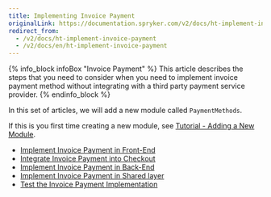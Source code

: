 ```yaml
---
title: Implementing Invoice Payment
originalLink: https://documentation.spryker.com/v2/docs/ht-implement-invoice-payment
redirect_from:
  - /v2/docs/ht-implement-invoice-payment
  - /v2/docs/en/ht-implement-invoice-payment
---
```


{% info_block infoBox "Invoice Payment" %}
This article describes the steps that you need to consider when you need to implement invoice payment method without integrating with a third party payment service provider.
{% endinfo_block %}

In this set of articles, we will add a new module called `PaymentMethods`.

If this is you first time creating a new module, see [Tutorial - Adding a New Module](/docs/scos/dev/developer-guides/201903.0/development-guide/back-end/data-manipulation/data-enrichment/extending-spryker/t-add-new-bundl).

* [Implement Invoice Payment in Front-End](/docs/scos/dev/developer-guides/201903.0/development-guide/back-end/data-manipulation/payment-methods/invoice/ht-invoice-paym)
* [Integrate Invoice Payment into Checkout](/docs/scos/dev/developer-guides/201903.0/development-guide/back-end/data-manipulation/payment-methods/invoice/ht-invoice-paym)
* [Implement Invoice Payment in Back-End](/docs/scos/dev/developer-guides/201903.0/development-guide/back-end/data-manipulation/payment-methods/invoice/ht-invoice-paym)
* [Implement Invoice Payment in Shared layer](/docs/scos/dev/developer-guides/201903.0/development-guide/back-end/data-manipulation/payment-methods/invoice/ht-invoice-paym)
* [Test the Invoice Payment Implementation](/docs/scos/dev/developer-guides/201903.0/development-guide/back-end/data-manipulation/payment-methods/invoice/ht-invoice-paym)
